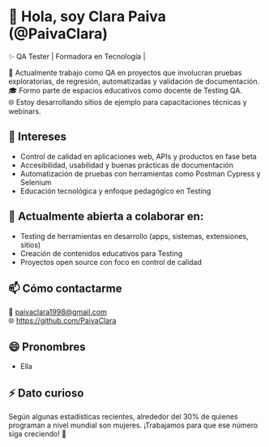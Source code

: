 # 👋 Hola, soy Clara Paiva (@PaivaClara)

✨ QA Tester | Formadora en Tecnología |

🧪 Actualmente trabajo como QA en proyectos que involucran pruebas exploratorias, de regresión, automatizadas y validación de documentación.  
🎓 Formo parte de espacios educativos como docente de Testing QA.  
🌐 Estoy desarrollando sitios de ejemplo para capacitaciones técnicas y webinars.  

## 💼 Intereses

- Control de calidad en aplicaciones web, APIs y productos en fase beta
- Accesibilidad, usabilidad y buenas prácticas de documentación
- Automatización de pruebas con herramientas como Postman Cypress y Selenium
- Educación tecnológica y enfoque pedagógico en Testing

## 🤝 Actualmente abierta a colaborar en:

- Testing de herramientas en desarrollo (apps, sistemas, extensiones, sitios)
- Creación de contenidos educativos para Testing
- Proyectos open source con foco en control de calidad

## 📫 Cómo contactarme

📧 paivaclara1998@gmail.com  
🌐 https://github.com/PaivaClara

## 😄 Pronombres

- Ella

## ⚡ Dato curioso

Según algunas estadísticas recientes, alrededor del 30% de quienes programan a nivel mundial son mujeres. ¡Trabajamos para que ese número siga creciendo! 🚀
<!---
PaivaClara/PaivaClara is a special ✨ repository ✨ because its `README.md` (this file) appears in its GitHub profile.

